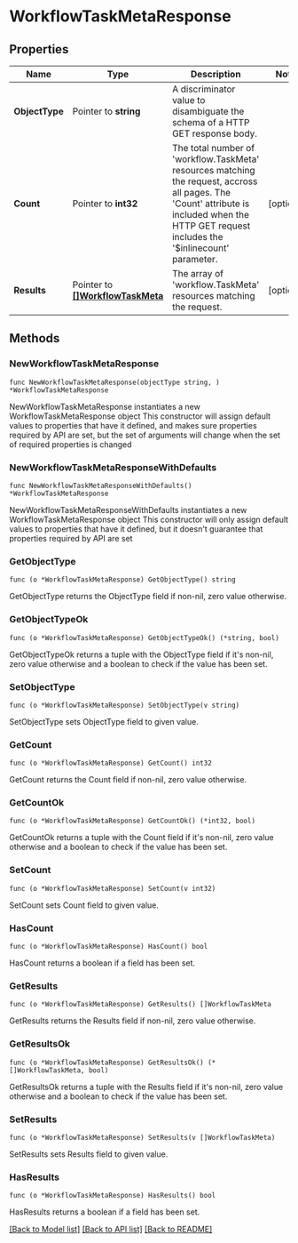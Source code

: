 # WorkflowTaskMetaResponse

## Properties

Name | Type | Description | Notes
------------ | ------------- | ------------- | -------------
**ObjectType** | Pointer to **string** | A discriminator value to disambiguate the schema of a HTTP GET response body. | 
**Count** | Pointer to **int32** | The total number of &#39;workflow.TaskMeta&#39; resources matching the request, accross all pages. The &#39;Count&#39; attribute is included when the HTTP GET request includes the &#39;$inlinecount&#39; parameter. | [optional] 
**Results** | Pointer to [**[]WorkflowTaskMeta**](workflow.TaskMeta.md) | The array of &#39;workflow.TaskMeta&#39; resources matching the request. | [optional] 

## Methods

### NewWorkflowTaskMetaResponse

`func NewWorkflowTaskMetaResponse(objectType string, ) *WorkflowTaskMetaResponse`

NewWorkflowTaskMetaResponse instantiates a new WorkflowTaskMetaResponse object
This constructor will assign default values to properties that have it defined,
and makes sure properties required by API are set, but the set of arguments
will change when the set of required properties is changed

### NewWorkflowTaskMetaResponseWithDefaults

`func NewWorkflowTaskMetaResponseWithDefaults() *WorkflowTaskMetaResponse`

NewWorkflowTaskMetaResponseWithDefaults instantiates a new WorkflowTaskMetaResponse object
This constructor will only assign default values to properties that have it defined,
but it doesn't guarantee that properties required by API are set

### GetObjectType

`func (o *WorkflowTaskMetaResponse) GetObjectType() string`

GetObjectType returns the ObjectType field if non-nil, zero value otherwise.

### GetObjectTypeOk

`func (o *WorkflowTaskMetaResponse) GetObjectTypeOk() (*string, bool)`

GetObjectTypeOk returns a tuple with the ObjectType field if it's non-nil, zero value otherwise
and a boolean to check if the value has been set.

### SetObjectType

`func (o *WorkflowTaskMetaResponse) SetObjectType(v string)`

SetObjectType sets ObjectType field to given value.


### GetCount

`func (o *WorkflowTaskMetaResponse) GetCount() int32`

GetCount returns the Count field if non-nil, zero value otherwise.

### GetCountOk

`func (o *WorkflowTaskMetaResponse) GetCountOk() (*int32, bool)`

GetCountOk returns a tuple with the Count field if it's non-nil, zero value otherwise
and a boolean to check if the value has been set.

### SetCount

`func (o *WorkflowTaskMetaResponse) SetCount(v int32)`

SetCount sets Count field to given value.

### HasCount

`func (o *WorkflowTaskMetaResponse) HasCount() bool`

HasCount returns a boolean if a field has been set.

### GetResults

`func (o *WorkflowTaskMetaResponse) GetResults() []WorkflowTaskMeta`

GetResults returns the Results field if non-nil, zero value otherwise.

### GetResultsOk

`func (o *WorkflowTaskMetaResponse) GetResultsOk() (*[]WorkflowTaskMeta, bool)`

GetResultsOk returns a tuple with the Results field if it's non-nil, zero value otherwise
and a boolean to check if the value has been set.

### SetResults

`func (o *WorkflowTaskMetaResponse) SetResults(v []WorkflowTaskMeta)`

SetResults sets Results field to given value.

### HasResults

`func (o *WorkflowTaskMetaResponse) HasResults() bool`

HasResults returns a boolean if a field has been set.


[[Back to Model list]](../README.md#documentation-for-models) [[Back to API list]](../README.md#documentation-for-api-endpoints) [[Back to README]](../README.md)


